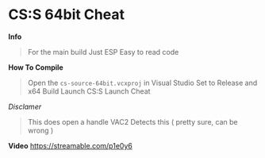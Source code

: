 # CS:S 64bit Cheat

**Info**
> For the main build
> Just ESP
> Easy to read code

**How To Compile**
> Open the `cs-source-64bit.vcxproj` in Visual Studio
> Set to Release and x64
> Build
> Launch CS:S
> Launch Cheat

*Disclamer*
> This does open a handle
> VAC2 Detects this ( pretty sure, can be wrong )

**Video**
https://streamable.com/p1e0y6
